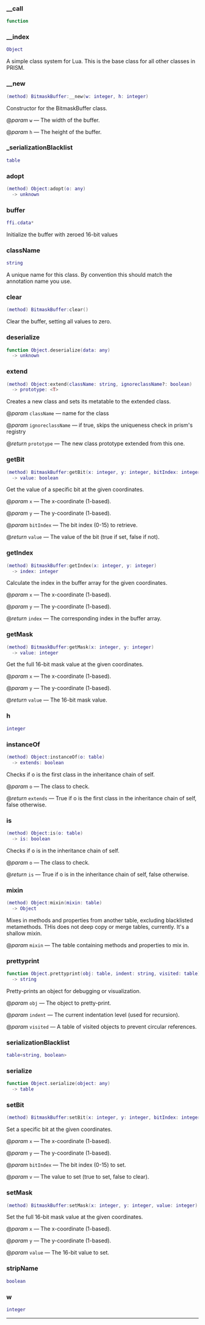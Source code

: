 
### __call


```lua
function
```

### __index


```lua
Object
```

 A simple class system for Lua. This is the base class for all other classes in PRISM.

### __new


```lua
(method) BitmaskBuffer:__new(w: integer, h: integer)
```

 Constructor for the BitmaskBuffer class.

@*param* `w` — The width of the buffer.

@*param* `h` — The height of the buffer.

### _serializationBlacklist


```lua
table
```

### adopt


```lua
(method) Object:adopt(o: any)
  -> unknown
```

### buffer


```lua
ffi.cdata*
```

 Initialize the buffer with zeroed 16-bit values

### className


```lua
string
```

A unique name for this class. By convention this should match the annotation name you use.

### clear


```lua
(method) BitmaskBuffer:clear()
```

 Clear the buffer, setting all values to zero.

### deserialize


```lua
function Object.deserialize(data: any)
  -> unknown
```

### extend


```lua
(method) Object:extend(className: string, ignoreclassName?: boolean)
  -> prototype: <T>
```

 Creates a new class and sets its metatable to the extended class.

@*param* `className` — name for the class

@*param* `ignoreclassName` — if true, skips the uniqueness check in prism's registry

@*return* `prototype` — The new class prototype extended from this one.

### getBit


```lua
(method) BitmaskBuffer:getBit(x: integer, y: integer, bitIndex: integer)
  -> value: boolean
```

 Get the value of a specific bit at the given coordinates.

@*param* `x` — The x-coordinate (1-based).

@*param* `y` — The y-coordinate (1-based).

@*param* `bitIndex` — The bit index (0-15) to retrieve.

@*return* `value` — The value of the bit (true if set, false if not).

### getIndex


```lua
(method) BitmaskBuffer:getIndex(x: integer, y: integer)
  -> index: integer
```

 Calculate the index in the buffer array for the given coordinates.

@*param* `x` — The x-coordinate (1-based).

@*param* `y` — The y-coordinate (1-based).

@*return* `index` — The corresponding index in the buffer array.

### getMask


```lua
(method) BitmaskBuffer:getMask(x: integer, y: integer)
  -> value: integer
```

 Get the full 16-bit mask value at the given coordinates.

@*param* `x` — The x-coordinate (1-based).

@*param* `y` — The y-coordinate (1-based).

@*return* `value` — The 16-bit mask value.

### h


```lua
integer
```

### instanceOf


```lua
(method) Object:instanceOf(o: table)
  -> extends: boolean
```

 Checks if o is the first class in the inheritance chain of self.

@*param* `o` — The class to check.

@*return* `extends` — True if o is the first class in the inheritance chain of self, false otherwise.

### is


```lua
(method) Object:is(o: table)
  -> is: boolean
```

 Checks if o is in the inheritance chain of self.

@*param* `o` — The class to check.

@*return* `is` — True if o is in the inheritance chain of self, false otherwise.

### mixin


```lua
(method) Object:mixin(mixin: table)
  -> Object
```

 Mixes in methods and properties from another table, excluding blacklisted metamethods.
 THis does not deep copy or merge tables, currently. It's a shallow mixin.

@*param* `mixin` — The table containing methods and properties to mix in.

### prettyprint


```lua
function Object.prettyprint(obj: table, indent: string, visited: table)
  -> string
```

 Pretty-prints an object for debugging or visualization.

@*param* `obj` — The object to pretty-print.

@*param* `indent` — The current indentation level (used for recursion).

@*param* `visited` — A table of visited objects to prevent circular references.

### serializationBlacklist


```lua
table<string, boolean>
```

### serialize


```lua
function Object.serialize(object: any)
  -> table
```

### setBit


```lua
(method) BitmaskBuffer:setBit(x: integer, y: integer, bitIndex: integer, v: boolean)
```

 Set a specific bit at the given coordinates.

@*param* `x` — The x-coordinate (1-based).

@*param* `y` — The y-coordinate (1-based).

@*param* `bitIndex` — The bit index (0-15) to set.

@*param* `v` — The value to set (true to set, false to clear).

### setMask


```lua
(method) BitmaskBuffer:setMask(x: integer, y: integer, value: integer)
```

 Set the full 16-bit mask value at the given coordinates.

@*param* `x` — The x-coordinate (1-based).

@*param* `y` — The y-coordinate (1-based).

@*param* `value` — The 16-bit value to set.

### stripName


```lua
boolean
```

### w


```lua
integer
```


---

